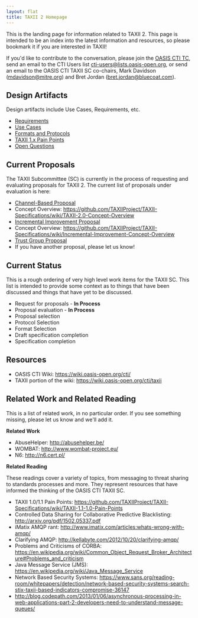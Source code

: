 ```yaml
---
layout: flat
title: TAXII 2 Homepage
---
```


This is the landing page for information related to TAXII 2. This page is intended to be an index into
the latest information and resources, so please bookmark it if you are interested in TAXII!

If you'd like to contribute to the conversation, please join the [OASIS CTI TC](https://www.oasis-open.org/committees/cti/),
send an email to the CTI Users list cti-users@lists.oasis-open.org, or send an email to the 
OASIS CTI TAXII SC co-chairs, Mark Davidson (mdavidson@mitre.org) and Bret Jordan (bret.jordan@bluecoat.com).

## Design Artifacts
Design artifacts include Use Cases, Requirements, etc.

* [Requirements](https://github.com/TAXIIProject/TAXII-Specifications/wiki/TAXII-2.0-Requirements)
* [Use Cases](https://github.com/TAXIIProject/TAXII-Specifications/wiki/TAXII-2.0-Use-Cases)
* [Formats and Protocols](https://github.com/TAXIIProject/TAXII-Specifications/wiki/TAXII-2.0-Formats-and-Protocols)
* [TAXII 1.x Pain Points](https://github.com/TAXIIProject/TAXII-Specifications/wiki/TAXII-1.1-1.0-Pain-Points)
* [Open Questions](https://github.com/TAXIIProject/TAXII-Specifications/wiki/TAXII-2.0-Open-Questions)

## Current Proposals
The TAXII Subcommittee (SC) is currently in the process of requesting and evaluating proposals for TAXII 2. 
The current list of proposals under evaluation is here:

* [Channel-Based Proposal](https://github.com/TAXIIProject/TAXII-Specifications/wiki/Possible-TAXII-2.0:-Channel-based-TAXII)
 * Concept Overview: https://github.com/TAXIIProject/TAXII-Specifications/wiki/TAXII-2.0-Concept-Overview
* [Incremental Improvement Proposal](https://github.com/TAXIIProject/TAXII-Specifications/wiki/Possible-TAXII-:-Incremental-Improvement)
 * Concept Overview: https://github.com/TAXIIProject/TAXII-Specifications/wiki/Incremental-Improvement-Concept-Overview
* [Trust Group Proposal](http://blog.threatloop.com/post/127598238937/taxii-stix-v20-proposal)
* If you have another proposal, please let us know!

## Current Status

This is a rough ordering of very high level work items for the TAXII SC. This list is intended to provide
some context as to things that have been discussed and things that have yet to be discussed.

- Request for proposals - **In Process**
- Proposal evaluation - **In Process**
- Proposal selection
- Protocol Selection
- Format Selection
- Draft specification completion
- Specification completion

## Resources
* OASIS CTI Wiki: https://wiki.oasis-open.org/cti/
 * TAXII portion of the wiki: https://wiki.oasis-open.org/cti/taxii

## Related Work and Related Reading
This is a list of related work, in no particular order. If you see something missing, please let us know and we'll add it.

**Related Work**

* AbuseHelper: http://abusehelper.be/
* WOMBAT: http://www.wombat-project.eu/
* N6: http://n6.cert.pl/


**Related Reading**

These readings cover a variety of topics, from messaging to threat sharing to standards processes and more. They represent resources
that have informed the thinking of the OASIS CTI TAXII SC.

* TAXII 1.0/1.1 Pain Points: https://github.com/TAXIIProject/TAXII-Specifications/wiki/TAXII-1.1-1.0-Pain-Points
* Controlled Data Sharing for Collaborative Predictive Blacklisting: http://arxiv.org/pdf/1502.05337.pdf
* iMatix AMQP rant: http://www.imatix.com/articles:whats-wrong-with-amqp/
* Clarifying AMQP: http://kellabyte.com/2012/10/20/clarifying-amqp/
* Problems and Criticisms of CORBA: https://en.wikipedia.org/wiki/Common_Object_Request_Broker_Architecture#Problems_and_criticism
* Java Message Service (JMS): https://en.wikipedia.org/wiki/Java_Message_Service
* Network Based Security Systems: https://www.sans.org/reading-room/whitepapers/detection/network-based-security-systems-search-stix-taxii-based-indicators-compromise-36147
* http://blog.codepath.com/2013/01/06/asynchronous-processing-in-web-applications-part-2-developers-need-to-understand-message-queues/
